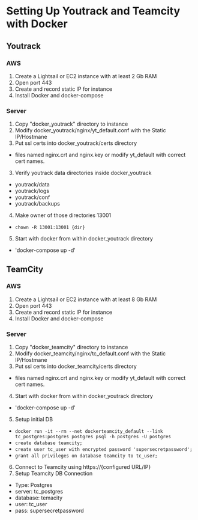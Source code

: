# Setting Up Youtrack and Teamcity with Docker
## Youtrack
### AWS
1. Create a Lightsail or EC2 instance with at least 2 Gb RAM
2. Open port 443
3. Create and record static IP for instance
4. Install Docker and docker-compose
### Server
1. Copy "docker_youtrack" directory to instance 
2. Modify docker_youtrack/nginx/yt_default.conf with the Static IP/Hostmane
3. Put ssl certs into docker_youtrack/certs directory
  * files named nginx.crt and nginx.key or modify yt_default with correct cert names.
3. Verify youtrack data directories inside docker_youtrack
  * youtrack/data
  * youtrack/logs
  * youtrack/conf
  * youtrack/backups
4. Make owner of those directories 13001
  * `chown -R 13001:13001 {dir}`
5. Start with docker from within docker_youtrack directory
  * 'docker-compose up -d'
## TeamCity
### AWS
1. Create a Lightsail or EC2 instance with at least 8 Gb RAM
2. Open port 443
3. Create and record static IP for instance
4. Install Docker and docker-compose
### Server
1. Copy "docker_teamcity" directory to instance 
2. Modify docker_teamcity/nginx/tc_default.conf with the Static IP/Hostmane
3. Put ssl certs into docker_teamcity/certs directory
  * files named nginx.crt and nginx.key or modify yt_default with correct cert names.
4. Start with docker from within docker_youtrack directory
  * 'docker-compose up -d'
5. Setup initial DB
  * `docker run -it --rm --net dockerteamcity_default --link tc_postgres:postgres postgres psql -h postgres -U postgres`
  * `create database teamcity;`
  * `create user tc_user with encrypted password 'supersecretpassword';`
  * `grant all privileges on database teamcity to tc_user;`
6. Connect to Teamcity using https://{configured URL/IP}
7. Setup Teamcity DB Connection
  * Type: Postgres
  * server: tc_postgres
  * database: temacity
  * user: tc_user
  * pass: supersecretpassword
